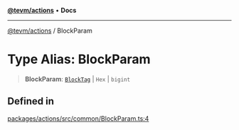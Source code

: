 [**@tevm/actions**](../README.md) • **Docs**

***

[@tevm/actions](../globals.md) / BlockParam

# Type Alias: BlockParam

> **BlockParam**: [`BlockTag`](BlockTag.md) \| `Hex` \| `bigint`

## Defined in

[packages/actions/src/common/BlockParam.ts:4](https://github.com/evmts/tevm-monorepo/blob/main/packages/actions/src/common/BlockParam.ts#L4)
